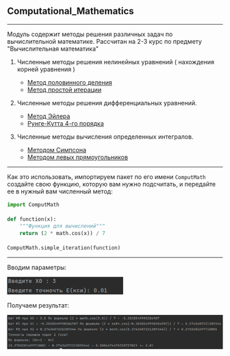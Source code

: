 Computational_Mathematics
---
---
Модуль содержит методы решения различных задач по 
вычислительной математике. Рассчитан на 2-3 курс
по предмету "Вычислительная математика"

1. Численные методы решения нелинейных уравнений ( нахождения корней уравнения )
   
   - [Метод половинного деления](root/half_division.py)
   - [Метод простой итерации](root/simple_iteration.py)

2. Численные методы решения дифференциальных уравнений.
   
   - [Метод Эйлера](differential/euler.py)
   - [Рунге-Кутта 4-го порядка](differential/runge_kutt.py)
   
3. Численные методы вычисления определенных интегралов.
   
   - [Методом Симпсона](integral/simpson.py)
   - [Методом левых прямоугольников]()

---

Как это использовать, импортируем пакет по его имени `ComputMath`
создайте свою функцию, которую вам нужно подсчитать, и передайте 
ее в нужный вам численный метод:

```python
import ComputMath

def function(x):
    """Функция для вычислений"""
    return (2 * math.cos(x)) / 7

ComputMath.simple_iteration(function)
```
---

Вводим параметры:

![Вводим нужные значения](img/1.png "Рабочая БД")

Получаем результат:

![Результат подсчета](img/2.png "Рабочая БД")
